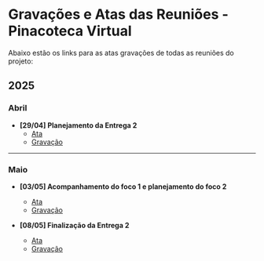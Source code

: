 # Gravações e Atas das Reuniões - Pinacoteca Virtual

Abaixo estão os links para as atas gravações de todas as reuniões do projeto:

## 2025

### Abril
- **[29/04] Planejamento da Entrega 2**
  - [Ata](/Modelagem/Atas/Ata29042025.md)
  - [Gravação](https://drive.google.com/file/d/1-uvR5O7Jet8C2CjM-QgOxvPdVmqGo0fz/view?usp=drive_link)

---

### Maio
- **[03/05] Acompanhamento do foco 1 e planejamento do foco 2**
  - [Ata](/Modelagem/Atas/Ata03052025.md)
  - [Gravação](https://drive.google.com/file/d/1iWTMiHQrv0-KxwLewmsy6vBh-BWmcMZT/view?usp=sharing)

- **[08/05] Finalização da Entrega 2**
  - [Ata](/Modelagem/Atas/Ata08052025.md)
  - [Gravação](https://drive.google.com/file/d/1oatraASDkX5lCmduOWxlFYngx4WciNOW/view?usp=drive_link)



